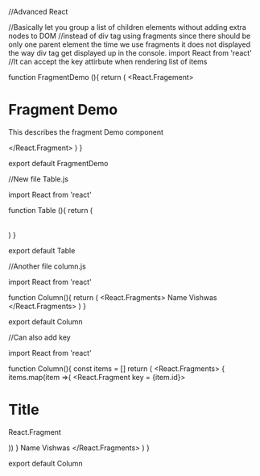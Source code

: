 //Advanced React

//Basically let you group a list of children elements without adding extra nodes to DOM
//instead of div tag using fragments since there should be only one parent element the time we use fragments it does not displayed the way div tag get displayed up in the console.
import React from 'react'
//It can accept the key attirbute when rendering list of items

function FragmentDemo (){
    return (
        <React.Fragement>
        <h1>Fragment Demo</h1>
        <p>This describes the fragment Demo component</p>
        </React.Fragment>
    )
}

export default FragmentDemo

//New file Table.js

import React from 'react'

function Table (){
    return (
        <table>
            <tbody>
                <tr>
                <Columns/>
                </tr>
            </tbody>
        </table>
    )
}

export default Table


//Another file column.js

import React from 'react'

function Column(){
    return (
        <React.Fragments>
            <td>Name</td>
            <td>Vishwas</td>
        </React.Fragments>
    )
}

export default Column


//Can also add key

import React from 'react'

function Column(){
    const items = []
    return (
        <React.Fragments>
        {
            items.map(item =>(
                <React.Fragment key = {item.id}>
                <h1>Title</h1>
                <p>React.Fragment</p>
            ))
        }
            <td>Name</td>
            <td>Vishwas</td>
        </React.Fragments>
    )
}

export default Column